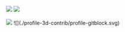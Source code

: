 <img src="https://capsule-render.vercel.app/api?type=waving&color=auto&height=200&section=header&text=SeungHun_Lee&fontSize=90" />
<img src="https://github-readme-stats.vercel.app/api/top-langs/?username=seunghun-5945&layout=compact&theme=tokyonight"><br><br>
<img src="https://github-readme-stats.vercel.app/api?username=seunghun-5945&show_icons=true&theme=tokyonight">
![](./profile-3d-contrib/profile-gitblock.svg)
